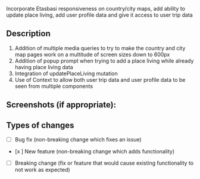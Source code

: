 <!--- Provide a general summary of your changes in the Title above -->
Incorporate Etasbasi responsiveness on country/city maps, add ability to update place living, add user profile data and give it access to user trip data
## Description

<!--- Describe your changes in detail -->
1) Addition of multiple media queries to try to make the country and city map pages work on a multitude of screen sizes down to 600px
2) Addition of popup prompt when trying to add a place living while already having place living data
3) Integration of updatePlaceLiving mutation
4) Use of Context to allow both user trip data and user profile data to be seen from multiple components
## Screenshots (if appropriate):

## Types of changes

<!--- What types of changes does your code introduce? Put an `x` in all the boxes that apply: -->

- [ ] Bug fix (non-breaking change which fixes an issue)
- [x ] New feature (non-breaking change which adds functionality)
- [ ] Breaking change (fix or feature that would cause existing functionality to not work as expected)

<!-- Note: Also please make sure the console is empty at production and there are no eslint warnings -->